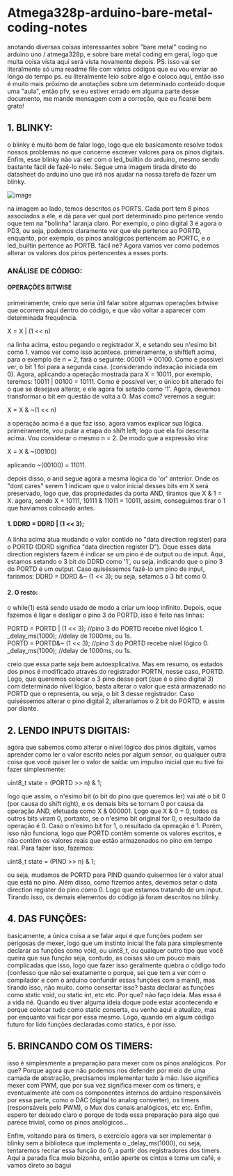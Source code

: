 # Atmega328p-arduino-bare-metal-coding-notes
anotando diversas coisas interessantes sobre "bare metal" coding no arduino uno / atmega328p, e sobre bare metal coding em geral, logo que muita coisa vista aqui será vista novamente depois. PS. isso vai ser literalmente só uma readme file com vários códigos que eu vou enviar ao longo do tempo
ps. eu literalmente leio sobre algo e coloco aqui, então isso é muito mais próximo de anotações sobre um determinado conteúdo doque uma "aula", então pfv, se eu estiver errado em alguma parte desse documento, me mande mensagem com a correção, que eu ficarei bem grato!

## 1. BLINKY:
o blinky é muito bom de falar logo, logo que ele basicamente resolve todos nossos problemas no que concerne escrever valores para os pinos digitais. Enfim, esse blinky não vai ser com o led_builtin do arduino, mesmo sendo bastante fácil de fazê-lo nele. Segue uma imagem tirada direto do datasheet do arduino uno que irá nos ajudar na nossa tarefa de fazer um blinky.

![image](https://github.com/user-attachments/assets/d75f9c8d-6d71-4d4b-a50f-8b78269eeef9)

na imagem ao lado, temos descritos os PORTS. Cada port tem 8 pinos associados a ele, e dá para ver qual port determinado pino pertence vendo oque tem na "bolinha" laranja claro. Por exemplo, o pino digital 3 é agora o PD3, ou seja, podemos claramente ver que ele pertence ao PORTD, enquanto, por exemplo, os pinos analógicos pertencem ao PORTC, e o led_builtin pertence ao PORTB. fácil né? Agora vamos ver como podemos alterar os valores dos pinos pertencentes a esses ports.

### ANÁLISE DE CÓDIGO:

#### OPERAÇÕES BITWISE
primeiramente, creio que seria útil falar sobre algumas operações bitwise que ocorrem aqui dentro do código, e que vão voltar a aparecer com determinada frequência.

X = X | (1 << n)

na linha acima, estou pegando o registrador X, e setando seu n'esimo bit como 1. vamos ver como isso acontece.
primeiramente, o shiftleft acima, para o exemplo de n = 2, fará o seguinte: 00001 -> 00100. Como é possível ver, o bit 1 foi para a segunda casa. (considerando indexação iniciada em 0). Agora, aplicando a operação mostrada para X = 10011, por exemplo, teremos:
10011 | 00100 = 10111. Como é possível ver, o único bit alterado foi o que se desejava alterar, e ele agora foi setado como '1'.
Agora, devemos transformar o bit em questão de volta a 0. Mas como? veremos a seguir:

X = X & ~(1 << n)

a operação acima é a que faz isso, agora vamos explicar sua lógica.
primeiramente, vou pular a etapa do shift left, logo que ela foi descrita acima. Vou considerar o mesmo n = 2. De modo que a expressão vira:

X = X & ~(00100)

aplicando ~(00100) = 11011.

depois disso, o and segue agora a mesma lógica do 'or' anterior. Onde os "dont cares" serem 1 indicam que o valor inicial desses bits em X será preservado, logo que, das propriedades da porta AND, tiramos que X & 1 = X.
agora, sendo X = 10111, 10111 & 11011 = 10011, assim, conseguimos tirar o 1 que haviamos colocado antes.

#### 1. DDRD = DDRD | (1 << 3);
A linha acima atua mudando o valor contido no "data direction register) para o PORTD (DDRD significa "data direction register D"). Oque esses data direction registers fazem é indicar se um pino é de output ou de input. Aqui, estamos setando o 3 bit do DDRD como '1', ou seja, indicando que o pino 3  do PORTD é um output. Caso quiséssemos fazê-lo um pino de input, fariamos: DDRD = DDRD &~ (1 << 3); ou seja, setamos o 3 bit como 0.

#### 2. O resto:
o while(1) está sendo usado de modo a criar um loop infinito. Depois, oque fazemos é ligar e desligar o pino 3 do PORTD, isso é feito nas linhas:

  PORTD = PORTD | (1 << 3); //pino 3 do PORTD recebe nível lógico 1. <br />
  _delay_ms(1000);          //delay de 1000ms, ou 1s. <br />
  PORTD = PORTD&~ (1 << 3); //pino 3 do PORTD recebe nível lógico 0. <br />
  _delay_ms(1000);          //delay de 1000ms, ou 1s. <br />
  
creio que essa parte seja bem autoexplicativa. Mas em resumo, os estados dos pinos é modificado através do registrador PORTN, nesse caso, PORTD. Logo, que queremos colocar o 3 pino desse port (que é o pino digital 3) com determinado nível lógico, basta alterar o valor que está armazenado no PORTD que o representa, ou seja, o bit 3 desse registrador. Caso quiséssemos alterar o pino digital 2, alteraríamos o 2 bit do PORTD, e assim por diante.

## 2. LENDO INPUTS DIGITAIS:
agora que sabemos como alterar o nível lógico dos pinos digitais, vamos aprender como ler o valor escrito neles por algum sensor, ou qualquer outra coisa que você quiser ler o valor de saída:
um impulso inicial que eu tive foi fazer simplesmente:

uint8_t state = (PORTD >> n) & 1;

logo que assim, o n'esimo bit (o bit do pino que queremos ler) vai até o bit 0 (por causa do shift right), e os demais bits se tornam 0 por causa da operação AND, efetuada como X & 000001. Logo que X & 0 = 0, todos os outros bits viram 0, portanto, se o n'esimo bit original for 0, o resultado da operação é 0. Caso o n'esimo bit for 1, o resultado da operação é 1. Porém, isso não funciona, logo que PORTD contêm somente os valores escritos, e não contêm os valores reais que estão armazenados no pino em tempo real. Para fazer isso, fazemos:

uint8_t state = (PIND >> n) & 1;

ou seja, mudamos de PORTD para PIND quando quisermos ler o valor atual que está no pino.
Além disso, como fizemos antes, devemos setar o data direction register do pino como 0. Logo que estamos tratando de um input.
Tirando isso, os demais elementos do código já foram descritos no blinky.

## 4. DAS FUNÇÕES:
basicamente, a única coisa a se falar aqui é que funções podem ser perigosas de mexer, logo que um instinto inicial lhe fala para simplesmente declarar as funções como void, ou uint8_t, ou qualquer outro tipo que você queira que sua função seja, contudo, as coisas são um pouco mais complicadas que isso, logo que fazer isso geralmente quebra o código todo (confesso que não sei exatamente o porque, sei que tem a ver com o compilador e com o arduino confundir essas funções com a main(), mas tirando isso, não muito.
como consertar isso? basta declarar as funções como static void, ou static int, etc etc. Por que? não faço ideia. Mas essa é a vida né. Quando eu tiver alguma ideia doque pode estar acontecendo e porque colocar tudo como static conserta, eu venho aqui e atualizo, mas por enquanto vai ficar por essa mesmo. Logo, quando em algum código futuro for lido funções declaradas como statics, é por isso.

## 5. BRINCANDO COM OS TIMERS:
isso é simplesmente a preparação para mexer com os pinos analógicos. Por que? Porque agora que não podemos nos defender por meio de uma camada de abstração, precisamos implementar tudo à mão. Isso significa mexer com PWM, que por sua vez significa mexer com os timers, e eventualmente até com os componentes internos do arduino responsáveis por essa parte, como o DAC (digital to analog converter), os timers (responsáveis pelo PWM), o Mux dos canais analógicos, etc etc. Enfim, espero ter deixado claro o porque de toda essa preparação para algo que parece trivial, como os pinos analógicos...

Enfim, voltando para os timers, o exercício agora vai ser implementar o blinky sem a biblioteca que implementa o _delay_ms(1000), ou seja, tentaremos recriar essa função do 0, a partir dos registradores dos timers. Aqui a parada fica meio bizonha, então aperte os cintos e tome um café, e vamos direto ao bagui














